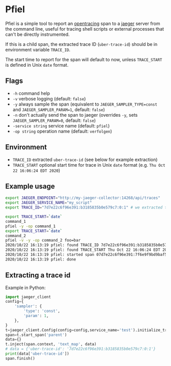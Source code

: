 # Pfiel

Pfiel is a simple tool to report an [opentracing](http://opentracing.io) span to
a [jaeger](https://www.jaegertracing.io) server from the command line, useful
for tracing shell scripts or external processes that can't be directly
instrumented. 

If this is a child span, the extracted trace ID (`uber-trace-id`) should be in
environment variable `TRACE_ID`.

The start time to report for the span will default to now, unless `TRACE_START`
is defined in Unix `date` format.

## Flags

* `-h` command help
* `-v` verbose logging (default: `false`)
* `-y` always sample the span (equivalent to `JAEGER_SAMPLER_TYPE=const` and
  `JAEGER_SAMPLER_PARAM=1`, default: `false`)
* `-n` don't actually send the span to jaeger (overrides `-y`, sets
  `JAEGER_SAMPLER_PARAM=0`, default: `false`)
* `-service string` service name (default: `pfiel`)
* `-op string` operation name (default: `verfolgen`) 

## Environment

* `TRACE_ID` extracted `uber-trace-id` (see below for example extraction)
* `TRACE_START` optional start time for trace in Unix `date` format (e.g. `Thu
  Oct 22 16:06:24 EDT 2020`)

## Example usage

``` sh
export JAEGER_ENDPOINT="http://my-jaeger-collector:14268/api/traces"
export JAEGER_SERVICE_NAME="my_script"
export TRACE_ID="7d7e22c6f96e391:b3185835b0e579c7:0:1" # we extracted this from some parent process

export TRACE_START=`date`
command_1
pfiel -y -op command_1
export TRACE_START=`date`
command_2
pfiel -v -y -op command_2 foo=bar
2020/10/22 16:13:19 pfiel: found TRACE_ID 7d7e22c6f96e391:b3185835b0e579c7:0:1
2020/10/22 16:13:19 pfiel: found TRACE_START Thu Oct 22 16:06:24 EDT 2020
2020/10/22 16:13:19 pfiel: started span 07d7e22c6f96e391:7f6e9f9bd9baf554:b3185835b0e579c7:1
2020/10/22 16:13:19 pfiel: done
```

## Extracting a trace id

Example in Python:

``` python
import jaeger_client
config={
    'sampler': {
        'type': 'const',
        'param': 1,
    },
}
t=jaeger_client.Config(config=config,service_name='test').initialize_tracer()
span=t.start_span('parent')
data={}
t.inject(span.context, 'text_map', data)
# data = {'uber-trace-id': '7d7e22c6f96e391:b3185835b0e579c7:0:1'}
print(data['uber-trace-id'])
span.finish()
```
